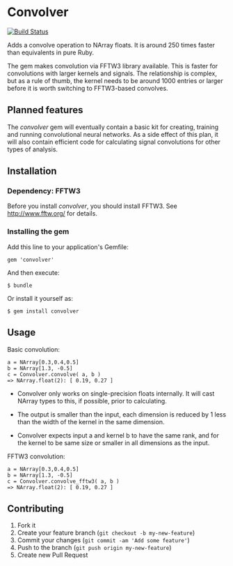 # Convolver

[![Build Status](https://travis-ci.org/neilslater/convolver.png?branch=master)](http://travis-ci.org/neilslater/convolver)

Adds a convolve operation to NArray floats. It is around 250 times faster than equivalents
in pure Ruby.

The gem makes convolution via FFTW3 library available. This is faster for convolutions with
larger kernels and signals. The relationship is complex, but as a rule of thumb, the kernel
needs to be around 1000 entries or larger before it is worth switching to FFTW3-based convolves.

## Planned features

The *convolver* gem will eventually contain a basic kit for creating, training and running convolutional
neural networks. As a side effect of this plan, it will also contain efficient code for
calculating signal convolutions for other types of analysis.

## Installation

### Dependency: FFTW3

Before you install *convolver*, you should install FFTW3. See http://www.fftw.org/ for details.

### Installing the gem

Add this line to your application's Gemfile:

    gem 'convolver'

And then execute:

    $ bundle

Or install it yourself as:

    $ gem install convolver

## Usage

Basic convolution:

    a = NArray[0.3,0.4,0.5]
    b = NArray[1.3, -0.5]
    c = Convolver.convolve( a, b )
    => NArray.float(2): [ 0.19, 0.27 ]

 * Convolver only works on single-precision floats internally. It will cast NArray types to this, if
possible, prior to calculating.

 * The output is smaller than the input, each dimension is reduced by 1 less than the width of the
kernel in the same dimension.

 * Convolver expects input a and kernel b to have the same rank, and for the kernel to be same size
or smaller in all dimensions as the input.

FFTW3 convolution:

    a = NArray[0.3,0.4,0.5]
    b = NArray[1.3, -0.5]
    c = Convolver.convolve_fftw3( a, b )
    => NArray.float(2): [ 0.19, 0.27 ]

## Contributing

1. Fork it
2. Create your feature branch (`git checkout -b my-new-feature`)
3. Commit your changes (`git commit -am 'Add some feature'`)
4. Push to the branch (`git push origin my-new-feature`)
5. Create new Pull Request
